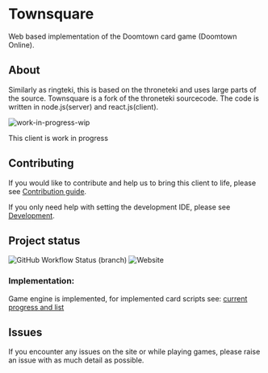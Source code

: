 # Townsquare

Web based implementation of the Doomtown card game (Doomtown Online).

## About

Similarly as ringteki, this is based on the throneteki and uses large parts of the source. 
Townsquare is a fork of the throneteki sourcecode. The code is written in node.js(server) and react.js(client).  

![work-in-progress-wip](https://user-images.githubusercontent.com/10244559/111921254-edd64400-8a93-11eb-8efe-ca8707217470.png)

This client is work in progress

## Contributing

If you would like to contribute and help us to bring this client to life, please see [Contribution guide](https://github.com/townteki/townsquare/blob/master/docs/contributing.md).

If you only need help with setting the development IDE, please see [Development](https://github.com/townteki/townsquare/blob/master/docs/contributing.md#Development).

## Project status
![GitHub Workflow Status (branch)](https://img.shields.io/github/workflow/status/townteki/townsquare/Node.js%20CI/master?style=plastic)
![Website](https://img.shields.io/website?down_message=offline&style=plastic&up_message=online&url=https%3A%2F%2Fimg.shields.io%2Fwebsite%2Fhttps%2Fdoomtown.online%2Fplay)

### Implementation:

Game engine is implemented, for implemented card scripts see: [current progress and list](https://github.com/townteki/townsquare/blob/master/docs/cardpool-status.md)

## Issues
If you encounter any issues on the site or while playing games, please raise an issue with as much detail as possible.
